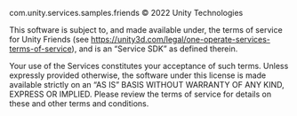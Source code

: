 com.unity.services.samples.friends © 2022 Unity Technologies

This software is subject to, and made available under, the terms of service for Unity Friends (see https://unity3d.com/legal/one-operate-services-terms-of-service), and is an “Service SDK” as defined therein.

Your use of the Services constitutes your acceptance of such terms. Unless expressly provided otherwise, the software under this license is made available strictly on an “AS IS” BASIS WITHOUT WARRANTY OF ANY KIND, EXPRESS OR IMPLIED. Please review the terms of service for details on these and other terms and conditions.